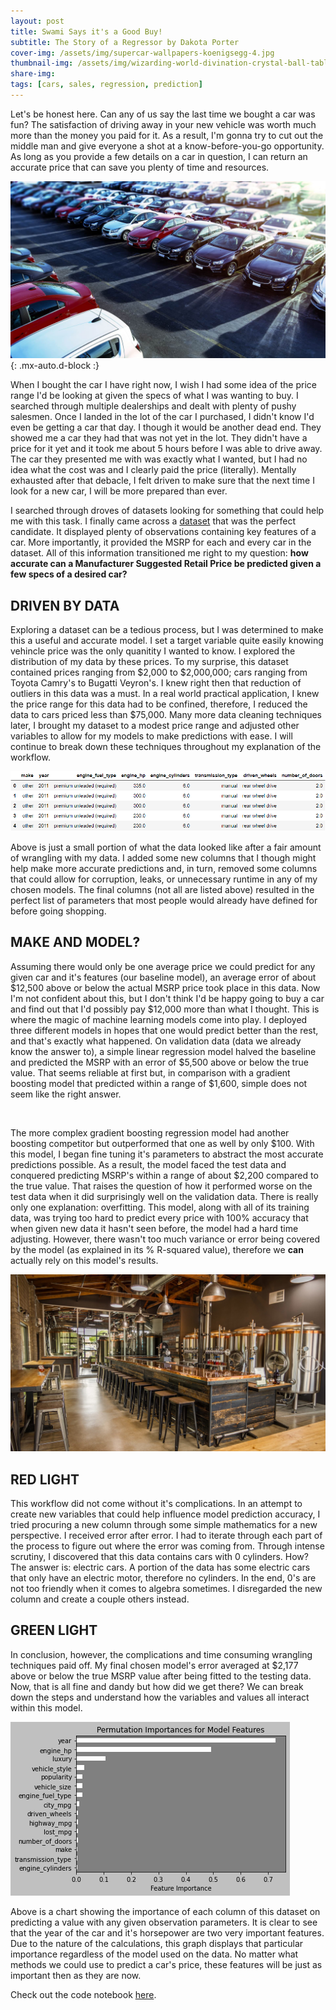 ```yaml
---
layout: post
title: Swami Says it's a Good Buy!
subtitle: The Story of a Regressor by Dakota Porter
cover-img: /assets/img/supercar-wallpapers-koenigsegg-4.jpg
thumbnail-img: /assets/img/wizarding-world-divination-crystal-ball-table-lamp-c.jpg
share-img: 
tags: [cars, sales, regression, prediction]
---
```


Let's be honest here. Can any of us say the last time we bought a car was fun? The satisfaction of driving away in your new vehicle was worth much more than the money you paid for it. As a result, I'm gonna try to cut out the middle man and give everyone a shot at a know-before-you-go opportunity. As long as you provide a few details on a car in question, I can return an accurate price that can save you plenty of time and resources. 

![Sales](/assets/img/sales.jpg){: .mx-auto.d-block :}

When I bought the car I have right now, I wish I had some idea of the price range I'd be looking at given the specs of what I was wanting to buy. I searched through multiple dealerships and dealt with plenty of pushy salesmen. Once I landed in the lot of the car I purchased, I didn't know I'd even be getting a car that day. I though it would be another dead end. They showed me a car they had that was not yet in the lot. They didn't have a price for it yet and it took me about 5 hours before I was able to drive away. The car they presented me with was exactly what I wanted, but I had no idea what the cost was and I clearly paid the price (literally). Mentally exhausted after that debacle, I felt driven to make sure that the next time I look for a new car, I will be more prepared than ever.

I searched through droves of datasets looking for something that could help me with this task. I finally came across a [dataset](https://www.kaggle.com/CooperUnion/cardataset) that was the perfect candidate. It displayed plenty of observations containing key features of a car. More importantly, it provided the MSRP for each and every car in the dataset. All of this information transitioned me right to my question: **how accurate can a Manufacturer Suggested Retail Price be predicted given a few specs of a desired car?**

## DRIVEN BY DATA

Exploring a dataset can be a tedious process, but I was determined to make this a useful and accurate model. I set a target variable quite easily knowing vehincle price was the only quanitity I wanted to know. I explored the distribution of my data by these prices. To my surprise, this dataset contained prices ranging from $2,000 to $2,000,000; cars ranging from Toyota Camry's to Bugatti Veyron's. I knew right then that reduction of outliers in this data was a must. In a real world practical application, I knew the price range for this data had to be confined, therefore, I reduced the data to cars priced less than $75,000. Many more data cleaning techniques later, I brought my dataset to a modest price range and adjusted other variables to allow for my models to make predictions with ease. I will continue to break down these techniques throughout my explanation of the workflow.

![Data Head](/assets/img/df_head.PNG)

Above is just a small portion of what the data looked like after a fair amount of wrangling with my data. I added some new columns that I though might help make more accurate predictions and, in turn, removed some columns that could allow for corruption, leaks, or unnecessary runtime in any of my chosen models. The final columns (not all are listed above) resulted in the perfect list of parameters that most people would already have defined for before going shopping.

## MAKE AND MODEL?

Assuming there would only be one average price we could predict for any given car and it's features (our baseline model), an average error of about $12,500 above or below the actual MSRP price took place in this data. Now I'm not confident about this, but I don't think I'd be happy going to buy a car and find out that I'd possibly pay $12,000 more than what I thought. This is where the magic of machine learning models come into play. I deployed three different models in hopes that one would predict better than the rest, and that's exactly what happened. On validation data (data we already know the answer to), a simple linear regression model halved the baseline and predicted the MSRP with an error of $5,500 above or below the true value. That seems reliable at first but, in comparison with a gradient boosting model that predicted within a range of $1,600, simple does not seem like the right answer.

![]()

The more complex gradient boosting regression model had another boosting competitor but outperformed that one as well by only $100. With this model, I began fine tuning it's parameters to abstract the most accurate predictions possible. As a result, the model faced the test data and conquered predicting MSRP's within a range of about $2,200 compared to the true value. That raises the question of how it performed worse on the test data when it did surprisingly well on the validation data. There is really only one explanation: overfitting. This model, along with all of its training data, was trying too hard to predict every price with 100% accuracy that when given new data it hasn't seen before, the model had a hard time adjusting. However, there wasn't too much variance or error being covered by the model (as explained in its % R-squared value), therefore we **can** actually rely on this model's results.

![Brewery](/assets/img/brewery.jpeg)

## RED LIGHT

This workflow did not come without it's complications. In an attempt to create new variables that could help influence model prediction accuracy, I tried procuring a new column through some simple mathematics for a new perspective. I received error after error. I had to iterate through each part of the process to figure out where the error was coming from. Through intense scrutiny, I discovered that this data contains cars with 0 cylinders. How? The answer is: electric cars. A portion of the data has some electric cars that only have an electric motor, therefore no cylinders. In the end, 0's are not too friendly when it comes to algebra sometimes. I disregarded the new column and create a couple others instead.

## GREEN LIGHT

In conclusion, however, the complications and time consuming wrangling techniques paid off. My final chosen model's error averaged at $2,177 above or below the true MSRP value after being fitted to the testing data. Now, that is all fine and dandy but how did we get there? We can break down the steps and understand how the variables and values all interact within this model.

![Permutation Importances](/assets/img/perm_imp.png)

Above is a chart showing the importance of each column of this dataset on predicting a value with any given observation parameters. It is clear to see that the year of the car and it's horsepower are two very important features. Due to the nature of the calculations, this graph displays that particular importance regardless of the model used on the data. No matter what methods we could use to predict a car's price, these features will be just as important then as they are now.


Check out the code notebook [here](https://github.com/dakotagporter/Portfolio/blob/main/Beer_Portfolio.ipynb).
